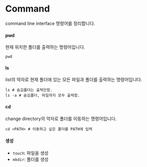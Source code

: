 # Command

command line interface 명령어를 정리합니다.

#### pwd

현재 위치한 폴더를 출력하는 명령어입니다.

```shell
pwd
```



#### ls

list의 약자로 현재 폴더에 있는 모든 파일과 폴더를 출력하는 명령어입니다.

```shell
ls # 숨김폴더는 출력안함.
ls -a # 숨김폴더, 파일까지 모두 출력함.
```



#### cd

change directory의 약자로 폴더를 이동하는 명령어입니다.

```shell
cd <PATH> # 이동하고 싶은 폴더를 PATH에 입력
```



#### 생성

- `touch`: 파일을 생성
- `mkdir`: 폴더를 생성






